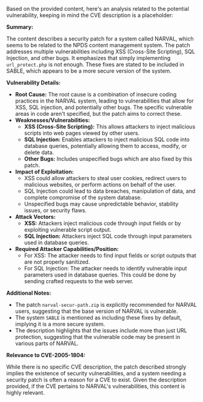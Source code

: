 Based on the provided content, here's an analysis related to the potential vulnerability, keeping in mind the CVE description is a placeholder:

**Summary:**

The content describes a security patch for a system called NARVAL, which seems to be related to the NPDS content management system. The patch addresses multiple vulnerabilities including XSS (Cross-Site Scripting), SQL Injection, and other bugs. It emphasizes that simply implementing `url_protect.php` is not enough. These fixes are stated to be included in SABLE, which appears to be a more secure version of the system.

**Vulnerability Details:**

*   **Root Cause:** The root cause is a combination of insecure coding practices in the NARVAL system, leading to vulnerabilities that allow for XSS, SQL injection, and potentially other bugs. The specific vulnerable areas in code aren't specified, but the patch aims to correct these.
*   **Weaknesses/Vulnerabilities:**
    *   **XSS (Cross-Site Scripting):** This allows attackers to inject malicious scripts into web pages viewed by other users.
    *   **SQL Injection:** Enables attackers to inject malicious SQL code into database queries, potentially allowing them to access, modify, or delete data.
    *   **Other Bugs:** Includes unspecified bugs which are also fixed by this patch.
*   **Impact of Exploitation:**
    *   XSS could allow attackers to steal user cookies, redirect users to malicious websites, or perform actions on behalf of the user.
    *   SQL Injection could lead to data breaches, manipulation of data, and complete compromise of the system database.
    *   Unspecified bugs may cause unpredictable behavior, stability issues, or security flaws.
*   **Attack Vectors:**
    *   **XSS:** Attackers inject malicious code through input fields or by exploiting vulnerable script output.
    *   **SQL Injection:** Attackers inject SQL code through input parameters used in database queries.
*   **Required Attacker Capabilities/Position:**
    *   For XSS: The attacker needs to find input fields or script outputs that are not properly sanitized.
    *   For SQL Injection: The attacker needs to identify vulnerable input parameters used in database queries. This could be done by sending crafted requests to the web server.

**Additional Notes:**

*   The patch `narval-secur-path.zip` is explicitly recommended for NARVAL users, suggesting that the base version of NARVAL is vulnerable.
*   The system `SABLE` is mentioned as including these fixes by default, implying it is a more secure system.
*   The description highlights that the issues include more than just URL protection, suggesting that the vulnerable code may be present in various parts of NARVAL.

**Relevance to CVE-2005-1804:**

While there is no specific CVE description, the patch described strongly implies the existence of security vulnerabilities, and a system needing a security patch is often a reason for a CVE to exist. Given the description provided, if the CVE pertains to NARVAL's vulnerabilities, this content is highly relevant.